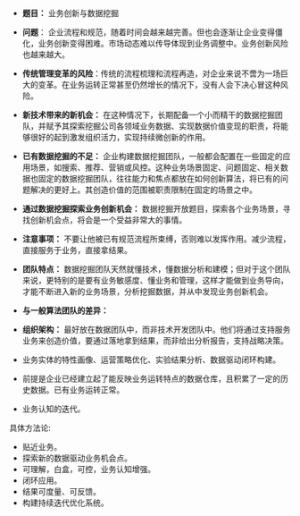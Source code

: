 
* **题目：** 业务创新与数据挖掘
* **问题**： 企业流程和规范，随着时间会越来越完善。但也会逐渐让企业变得僵化，业务创新变得困难。市场动态难以传导体现到业务调整中。业务创新风险也越来越大。
* **传统管理变革的风险**：传统的流程梳理和流程再造，对企业来说不啻为一场巨大的变革。在业务运转正常甚至仍然增长的情况下，没有人会下决心冒这种风险。
* **新技术带来的新机会：** 在这种情况下，长期配备一个小而精干的数据挖掘团队，并赋予其探索挖掘公司各领域业务数据、实现数据价值变现的职责，将能够很好的起到激发组织活力，实现持续微创新的作用。
* **已有数据挖掘的不足：** 企业构建数据挖掘团队，一般都会配置在一些固定的应用场景，如搜索、推荐、营销或风控。这种业务场景固定、问题固定、相关数据也固定的数据挖掘团队，往往能力和焦点都放在如何创新算法，将已有的问题解决的更好上。其创造价值的范围被职责限制在固定的场景之中。
* **通过数据挖掘探索业务创新机会：** 数据挖掘开放题目，探索各个业务场景，寻找创新机会点，将会是一个受益非常大的事情。
* **注意事项：** 不要让他被已有规范流程所束缚，否则难以发挥作用。减少流程，直接服务于业务，直接拿结果。
* **团队特点：** 数据挖掘团队天然就懂技术，懂数据分析和建模；但对于这个团队来说，更特别的是要有业务敏感度、懂业务和管理，这样才能做到业务导向，才能不断进入新的业务场景，分析挖掘数据，并从中发现业务创新机会。
* **与一般算法团队的差异：**  
* **组织架构：** 最好放在数据团队中，而非技术开发团队中。他们将通过支持服务业务来创造价值，要通过落地拿到结果，而非给出分析报告，支持战略决策。

* 业务实体的特性画像、运营策略优化、实验结果分析、数据驱动闭环构建。

* 前提是企业已经建立起了能反映业务运转特点的数据仓库，且积累了一定的历史数据。已有业务运转正常。

* 业务认知的迭代。

具体方法论:
* 贴近业务。
* 探索新的数据驱动业务机会点。
* 可理解，白盒，可控，业务认知增强。
* 闭环应用。
* 结果可度量、可反馈。
* 构建持续迭代优化系统。
